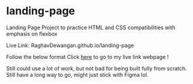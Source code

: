 # landing-page
Landing Page Project to practice HTML and CSS compatibilities with emphasis on flexbox

Live Link: RaghavDewangan.github.io/landing-page

Follow the below format
Click [here](RaghavDewangan.github.io/landing-page) to go to my live link webpage !

Still could use a lot of work, but not bad for being built fully from scratch. Still have a long way to go, might just stick with Figma lol. 
